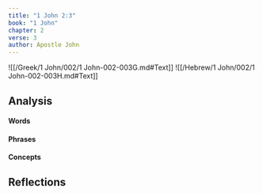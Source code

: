 ```yaml
---
title: "1 John 2:3"
book: "1 John"
chapter: 2
verse: 3
author: Apostle John
---
```

![[/Greek/1 John/002/1 John-002-003G.md#Text]]
![[/Hebrew/1 John/002/1 John-002-003H.md#Text]]

## Analysis

#### Words

#### Phrases

#### Concepts

## Reflections
